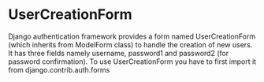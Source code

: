 # UserCreationForm
Django authentication framework provides a form named UserCreationForm (which inherits from ModelForm class) to handle the creation of new users. It has three fields namely username, password1 and password2 (for password confirmation). To use UserCreationForm you have to first import it from django.contrib.auth.forms
